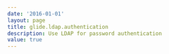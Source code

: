 ```yaml
---
date: '2016-01-01'
layout: page
title: glide.ldap.authentication
description: Use LDAP for password authentication
value: true
---
```

